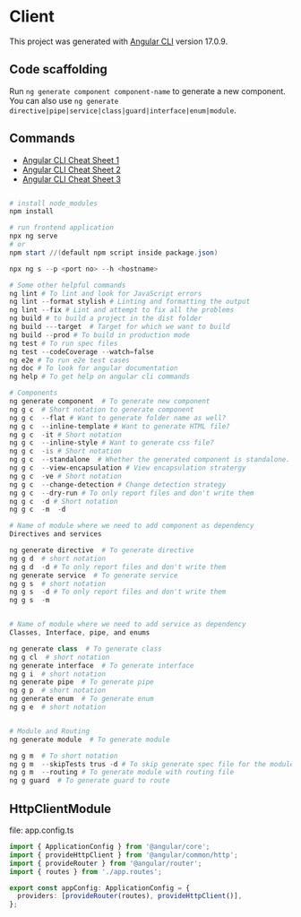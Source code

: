# Client

This project was generated with [Angular CLI](https://github.com/angular/angular-cli) version 17.0.9.

## Code scaffolding

Run `ng generate component component-name` to generate a new component. You can also use `ng generate directive|pipe|service|class|guard|interface|enum|module`.

## Commands

- [Angular CLI Cheat Sheet 1](https://www.digitalocean.com/community/tutorials/angular-angular-cli-reference)
- [Angular CLI Cheat Sheet 2](https://pankaj-kumar.medium.com/angular-cli-cheat-sheet-the-cli-command-an-angular-developer-should-know-42fad81992c9)
- [Angular CLI Cheat Sheet 3](https://malcoded.com/posts/angular-fundamentals-cli/#cheat-sheet)

```powershell

# install node_modules
npm install

# run frontend application
npx ng serve
# or
npm start //(default npm script inside package.json)

npx ng s --p <port no> --h <hostname>

# Some other helpful commands
ng lint # To lint and look for JavaScript errors
ng lint --format stylish # Linting and formatting the output
ng lint --fix # Lint and attempt to fix all the problems
ng build # to build a project in the dist folder
ng build ---target  # Target for which we want to build
ng build --prod # To build in production mode
ng test # To run spec files
ng test --codeCoverage --watch=false
ng e2e # To run e2e test cases
ng doc # To look for angular documentation
ng help # To get help on angular cli commands

# Components
ng generate component  # To generate new component
ng g c  # Short notation to generate component
ng g c  --flat # Want to generate folder name as well?
ng g c  --inline-template # Want to generate HTML file?
ng g c  -it # Short notation
ng g c  --inline-style # Want to generate css file?
ng g c  -is # Short notation
ng g c  --standalone  # Whether the generated component is standalone.
ng g c  --view-encapsulation # View encapsulation stratergy
ng g c  -ve # Short notation
ng g c  --change-detection # Change detection strategy
ng g c  --dry-run # To only report files and don't write them
ng g c  -d # Short notation
ng g c  -m  -d

# Name of module where we need to add component as dependency
Directives and services

ng generate directive  # To generate directive
ng g d  # short notation
ng g d  -d # To only report files and don't write them
ng generate service  # To generate service
ng g s  # short notation
ng g s  -d # To only report files and don't write them
ng g s  -m


# Name of module where we need to add service as dependency
Classes, Interface, pipe, and enums

ng generate class  # To generate class
ng g cl  # short notation
ng generate interface  # To generate interface
ng g i  # short notation
ng generate pipe  # To generate pipe
ng g p  # short notation
ng generate enum  # To generate enum
ng g e  # short notation


# Module and Routing
ng generate module  # To generate module

ng g m  # To short notation
ng g m  --skipTests trus -d # To skip generate spec file for the module
ng g m  --routing # To generate module with routing file
ng g guard  # To generate guard to route

```

## HttpClientModule

file: app.config.ts

```ts
import { ApplicationConfig } from '@angular/core';
import { provideHttpClient } from '@angular/common/http';
import { provideRouter } from '@angular/router';
import { routes } from './app.routes';

export const appConfig: ApplicationConfig = {
  providers: [provideRouter(routes), provideHttpClient()],
};
```
